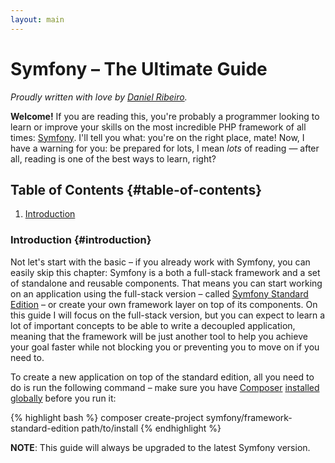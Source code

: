 ```yaml
---
layout: main
---
```

Symfony – The Ultimate Guide
======================

*Proudly written with love by [Daniel Ribeiro](https://github.com/drgomesp).*

**Welcome!** If you are reading this, you're probably a programmer looking to learn or improve your skills on the most 
incredible PHP framework of all times: [Symfony](http://symfony.com). I'll tell you what: you're on the right place, mate! 
Now, I have a warning for you: be prepared for lots, I mean *lots* of reading — after all, reading is one of the best 
ways to learn, right?

## Table of Contents {#table-of-contents}

1. [Introduction](#introduction)

### Introduction {#introduction}

Not let's start with the basic – if you already work with Symfony, you can easily skip this chapter: Symfony is a both 
a full-stack framework and a set of standalone and reusable components. That means you can start working on an application
using the full-stack version – called [Symfony Standard Edition](https://github.com/symfony/symfony-standard/) – or create 
your own framework layer on top of its components. On this guide I will focus on the full-stack version, but you can expect
to learn a lot of important concepts to be able to write a decoupled application, meaning that the framework will be just
another tool to help you achieve your goal faster while not blocking you or preventing you to move on if you need to.

To create a new application on top of the standard edition, all you need to do is run the following command – make sure 
you have [Composer](https://getcomposer.org/) [installed globally](https://getcomposer.org/doc/00-intro.md#globally) 
before you run it:

{% highlight bash %}
composer create-project symfony/framework-standard-edition path/to/install
{% endhighlight %}

**NOTE**: This guide will always be upgraded to the latest Symfony version.
